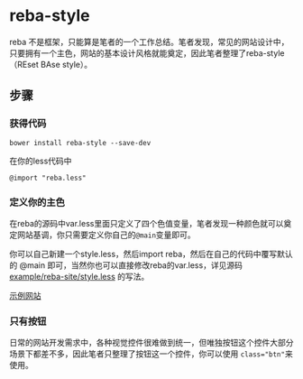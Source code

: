 # reba-style
reba 不是框架，只能算是笔者的一个工作总结。笔者发现，常见的网站设计中，只要拥有一个主色，网站的基本设计风格就能奠定，因此笔者整理了reba-style（REset BAse style）。

## 步骤

### 获得代码

    bower install reba-style --save-dev

在你的less代码中

    @import "reba.less"

### 定义你的主色
在reba的源码中var.less里面只定义了四个色值变量，笔者发现一种颜色就可以奠定网站基调，你只需要定义你自己的`@main`变量即可。

你可以自己新建一个style.less，然后import reba，然后在自己的代码中覆写默认的 @main 即可，当然你也可以直接修改reba的var.less，详见源码 [example/reba-site/style.less](https://github.com/lpgray/reba-style/blob/master/examples/reba-site/style.less) 的写法。

[示例网站](http://lpgray.github.io/reba-style/)

### 只有按钮
日常的网站开发需求中，各种视觉控件很难做到统一，但唯独按钮这个控件大部分场景下都差不多，因此笔者只整理了按钮这一个控件，你可以使用
`class="btn"`来使用。
